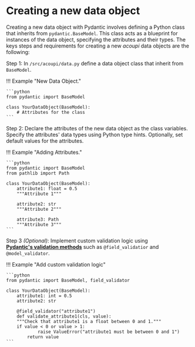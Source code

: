 # Creating a new data object

Creating a new data object with Pydantic involves defining a Python class that inherits from `pydantic.BaseModel`.
This class acts as a blueprint for instances of the data object, specifying the attributes and their types.
The keys steps and requirements for creating a new _acoupi_ data objects are the following:

Step 1: In `/src/acoupi/data.py` define a data object class that inherit from `BaseModel`.

!!! Example "New Data Object." 

    ```python
    from pydantic import BaseModel

    class YourDataObject(BaseModel):
        # Attributes for the class
    ```

Step 2: Declare the attributes of the new data object as the class variables.
      Specify the attributes' data types using Python type hints.
      Optionally, set default values for the attributes.

!!! Example "Adding Attributes."

    ```python
    from pydantic import BaseModel
    from pathlib import Path

    class YourDataObject(BaseModel):
        attribute1: float = 0.5
        """Attribute 1"""

        attribute2: str
        """Attribute 2"""

        attribute3: Path
        """Attribute 3"""
    ```

Step 3 *(Optional)*: Implement custom validation logic using [**Pydantic's validation methods**](https://docs.pydantic.dev/dev/concepts/validators/#annotated-validators) such as `@field_validatior` and `@model_validator`.

!!! Example "Add custom validation logic"

    ```python 
    from pydantic import BaseModel, field_validator

    class YourDataObject(BaseModel):
        attribute1: int = 0.5
        attribute2: str

        @field_validator("attribute1")
        def validate_attribute1(cls, value):
        """Check that attribute1 is a float between 0 and 1."""
        if value < 0 or value > 1:
                raise ValueError("attribute1 must be between 0 and 1")
            return value
    ```
